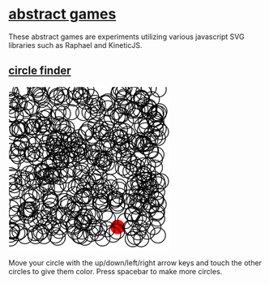 [abstract games](http://omardelarosa.github.io/abstract_games/)
===============

These abstract games are experiments utilizing various javascript SVG libraries such as Raphael and KineticJS.

[circle finder](http://omardelarosa.github.io/abstract_games/circle_finder/)
----------

![circles](images/circles.png "Circles")

Move your circle with the up/down/left/right arrow keys and touch the other circles to give them color.  Press spacebar to make more circles.